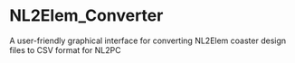 # NL2Elem_Converter
A user-friendly graphical interface for converting NL2Elem coaster design files to CSV format for NL2PC
